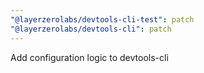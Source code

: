 ```yaml
---
"@layerzerolabs/devtools-cli-test": patch
"@layerzerolabs/devtools-cli": patch
---
```


Add configuration logic to devtools-cli
